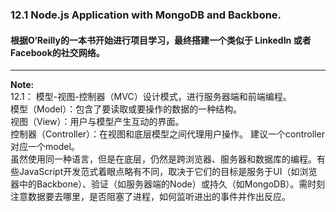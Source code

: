 ### 12.1 Node.js Application with MongoDB and Backbone.
#### 根据O‘Reilly的一本书开始进行项目学习，最终搭建一个类似于 LinkedIn 或者 Facebook的社交网络。
---
**Note:**  
12.1： 模型-视图-控制器（MVC）设计模式，进行服务器端和前端编程。  
模型（Model）：包含了要读取或要操作的数据的一种结构。  
视图（View）：用户与模型产生互动的界面。  
控制器（Controller）：在视图和底层模型之间代理用户操作。
建议一个controller对应一个model。  
虽然使用同一种语言，但是在底层，仍然是跨浏览器、服务器和数据库的编程。有些JavaScript开发范式着眼点略有不同，取决于它们的目标是服务于UI（如浏览器中的Backbone）、验证（如服务器端的Node）或持久（如MongoDB）。需时刻注意数据要去哪里，是否阻塞了进程，如何监听进出的事件并作出反应。


